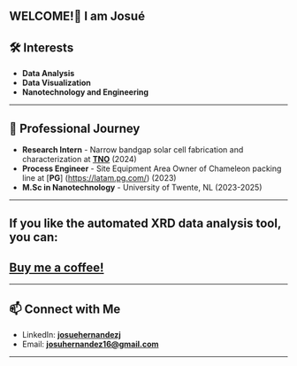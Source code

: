 ## WELCOME!👋 I am Josué


## 🛠 Interests
- **Data Analysis**
- **Data Visualization**
- **Nanotechnology and Engineering**
---

## 🔭 Professional Journey
- **Research Intern** - Narrow bandgap solar cell fabrication and characterization at [**TNO**](https://www.tno.nl/en/) (2024)
- **Process Engineer** - Site Equipment Area Owner of Chameleon packing line at [**PG**] (https://latam.pg.com/) (2023)
- **M.Sc in Nanotechnology** - University of Twente, NL (2023-2025)
---
## If you like the automated XRD data analysis tool, you can:
[**Buy me a coffee!**](https://buymeacoffee.com/josue.hernandez)
---
---
## 📫 Connect with Me
- LinkedIn: [**josuehernandezj**](https://www.linkedin.com/in/josuehernandezj/)
- Email: [**josuhernandez16@gmail.com**](mailto:josuhernandez16@gmail.com)

---
